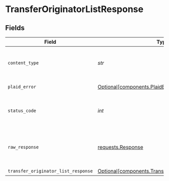 # TransferOriginatorListResponse


## Fields

| Field                                                                                                            | Type                                                                                                             | Required                                                                                                         | Description                                                                                                      |
| ---------------------------------------------------------------------------------------------------------------- | ---------------------------------------------------------------------------------------------------------------- | ---------------------------------------------------------------------------------------------------------------- | ---------------------------------------------------------------------------------------------------------------- |
| `content_type`                                                                                                   | *str*                                                                                                            | :heavy_check_mark:                                                                                               | HTTP response content type for this operation                                                                    |
| `plaid_error`                                                                                                    | [Optional[components.PlaidError]](../../models/components/plaiderror.md)                                         | :heavy_minus_sign:                                                                                               | Error response                                                                                                   |
| `status_code`                                                                                                    | *int*                                                                                                            | :heavy_check_mark:                                                                                               | HTTP response status code for this operation                                                                     |
| `raw_response`                                                                                                   | [requests.Response](https://requests.readthedocs.io/en/latest/api/#requests.Response)                            | :heavy_minus_sign:                                                                                               | Raw HTTP response; suitable for custom response parsing                                                          |
| `transfer_originator_list_response`                                                                              | [Optional[components.TransferOriginatorListResponse]](../../models/components/transferoriginatorlistresponse.md) | :heavy_minus_sign:                                                                                               | OK                                                                                                               |
